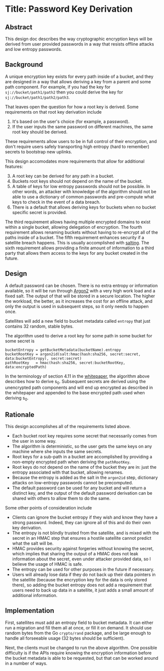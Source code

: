 # Title: Password Key Derivation

## Abstract

This design doc describes the way cryptographic encryption keys will be derived from user provided passwords in a way that resists offline attacks and low entropy passwords.

## Background

A unique encryption key exists for every path inside of a bucket, and they are designed in a way that allows deriving a key from a parent and some path component. For example, if you had the key for `sj://bucket/path1/path2` then you could derive the key for `sj://bucket/path1/path2/path3`.

That leaves open the question for how a root key is derived. Some requirements on that root key derivation include

1. It's based on the user's choice (for example, a password).
2. If the user inputs the same password on different machines, the same root key should be derived.

These requirements allow users to be in full control of their encryption, and don't require users safely transporting high entropy (hard to remember) secrets to bootstrap new uplinks.

This design accomodates more requirements that allow for additional features:

3. A root key can be derived for any path in a bucket.
4. Buckets root keys should not depend on the name of the bucket.
5. A table of keys for low entropy passwords should not be possible. In other words, an attacker with knowledge of the algorithm should not be able to use a dictionary of common passwords and pre-compute what keys to check in the event of a data breach.
6. There is a default that allows deriving keys for buckets when no bucket specific secret is provided.

The third requirement allows having multiple encrypted domains to exist within a single bucket, allowing delegation of encryption. The fourth requirement allows renaming buckets without having to re-encrypt all of the paths inside of a bucket. The fifth requirement enhances security if a satellite breach happens. This is usually accomplished with [salting](https://en.wikipedia.org/wiki/Salt_(cryptography)). The sixth requirement allows providing a finite amount of information to a third party that allows them access to the keys for any bucket created in the future.

## Design

A default password can be chosen. There is no extra entropy or information available, so it will be run through [Argon2](https://en.wikipedia.org/wiki/Argon2) with a very high work load and a fixed salt. The output of that will be stored in a secure location. The higher the workload, the better, as it increases the cost for an offline attack, and only the output is used in subsequent steps, so it only needs to happen once.

Satellites will add a new field to bucket metadata called `entropy` that just contains 32 random, stable bytes.

The algorithm used to derive a root key for some path in some bucket for some secret is

```
bucketEntropy = getBucketMetadata(bucketName).entropy
bucketRootKey = argon2id(salt:hmac(hash:sha256, secret:secret, data:bucketEntropy), secret:secret)
pathRootKey   = hmac(hash:sha256, secret:bucketRootKey, data:encryptedPath)
```

In the terminology of section 4.11 in the [whitepaper](https://storj.io/storjv3.pdf), the algorithm above describes how to derive s<sub>0</sub>. Subsequent secrets are derived using the unencrypted path components and will end up encrypted as described in the whitepaper and appended to the base encrypted path used when deriving s<sub>0</sub>.

## Rationale

This design accomplishes all of the requirements listed above.

- Each bucket root key requires some secret that necessarily comes from the user in some way.
- The algorithm is deterministic, so the user gets the same keys on any machine where she inputs the same secrets.
- Root keys for a sub-path in a bucket are accomplished by providing a non-empty encrypted path when deriving the `pathRootKey`.
- Root keys do not depend on the name of the bucket they are in: just the entropy associated with that bucket, allowing renames.
- Because the entropy is added as the salt in the `argon2id` step, dictionary attacks on low-entropy passwords cannot be precomputed.
- The default password can be used for any bucket and will return a distinct key, and the output of the default password derivation can be shared with others to allow them to do the same.

Some other points of consideration include

- Clients can ignore the bucket entropy if they wish and know they have a strong password. Indeed, they can ignore all of this and do their own key derivation.
- The entropy is not blindly trusted from the satellite, and is mixed with the secret in an HMAC step that ensures a hostile satellite cannot predict what the salt will be.
- HMAC provides security against forgeries without knowing the secret, which implies that sharing the output of a HMAC does not leak information about the secret, even under attacker provided data, so I believe the usage of HMAC is safe.
- The entropy can be used for other purposes in the future if necessary.
- Users will already lose data if they do not back up their data pointers in the satellite (because the encryption key for the data is only stored there), so adding the bucket entropy does not add a requirement that users need to back up data in a satellite, it just adds a small amount of additional information.

## Implementation

First, satellites must add an entropy field to bucket metadata. It can either run a migration and fill them all at once, or fill it on demand. It should use random bytes from the Go `crypto/rand` package, and be large enough to handle all forseeable usage (32 bytes should be sufficient).

Next, the clients must be changed to run the above algorithm. One possible difficulty is if the APIs require knowing the encryption information before the bucket metadata is able to be requested, but that can be worked around in a number of ways.
